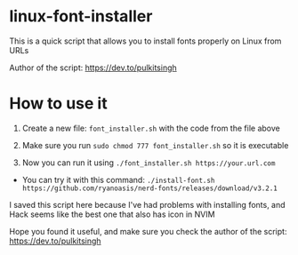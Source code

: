 # linux-font-installer
This is a quick script that allows you to install fonts properly on Linux from URLs

Author of the script: https://dev.to/pulkitsingh

# How to use it
1. Create a new file: `font_installer.sh` with the code from the file above

2. Make sure you run `sudo chmod 777 font_installer.sh` so it is executable

3. Now you can run it using `./font_installer.sh https://your.url.com`

* You can try it with this command: `./install-font.sh https://github.com/ryanoasis/nerd-fonts/releases/download/v3.2.1`

I saved this script here because I've had problems with installing fonts, and Hack seems like the best one that also has icon in NVIM

Hope you found it useful, and make sure you check the author of the script: https://dev.to/pulkitsingh
